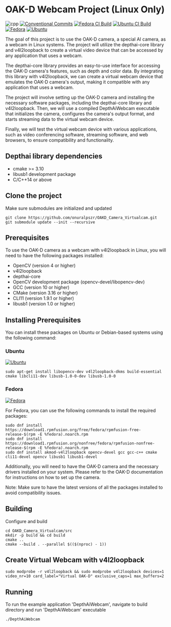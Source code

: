 # OAK-D Webcam Project (Linux Only)

![cpp](https://img.shields.io/badge/C++20-Project-blue.svg?style=flat&logo=c%2B%2B)
[![Conventional Commits](https://img.shields.io/badge/Conventional%20Commits-1.0.0-%23FE5196?logo=conventionalcommits&logoColor=white)](https://conventionalcommits.org)
[![Fedora CI Build](https://github.com/onuralpszr/OAKD_Camera_Virtualcam/actions/workflows/fedora-ci.yml/badge.svg)](https://github.com/onuralpszr/OAKD_Camera_Virtualcam/actions/workflows/fedora-ci.yml)
[![Ubuntu CI Build](https://github.com/onuralpszr/OAKD_Camera_Virtualcam/actions/workflows/ubuntu-ci.yml/badge.svg)](https://github.com/onuralpszr/OAKD_Camera_Virtualcam/actions/workflows/ubuntu-ci.yml)
[![Fedora](https://img.shields.io/badge/Fedora-51A2DA.svg?logo=fedora&logoColor=white)](https://getfedora.org/)
[![Ubuntu](https://img.shields.io/badge/Ubuntu-FE7A16.svg?logo=Ubuntu&logoColor=white)](https://ubuntu.com/)

The goal of this project is to use the OAK-D camera, a special AI camera, as a webcam in Linux systems. The project will utilize the depthai-core library and v4l2loopback to create a virtual video device that can be accessed by any application that uses a webcam.

The depthai-core library provides an easy-to-use interface for accessing the OAK-D camera's features, such as depth and color data. By integrating this library with v4l2loopback, we can create a virtual webcam device that emulates the OAK-D camera's output, making it compatible with any application that uses a webcam.

The project will involve setting up the OAK-D camera and installing the necessary software packages, including the depthai-core library and v4l2loopback. Then, we will use a compiled DepthAiWebcam executable that initializes the camera, configures the camera's output format, and starts streaming data to the virtual webcam device.

Finally, we will test the virtual webcam device with various applications, such as video conferencing software, streaming software, and web browsers, to ensure compatibility and functionality.

## Depthai library dependencies

- cmake >= 3.10
- libusb1 development package
- C/C++14 or above

## Clone the project

Make sure submodules are initialized and updated

```console
git clone https://github.com/onuralpszr/OAKD_Camera_Virtualcam.git
git submodule update --init --recursive
```

## Prerequisites

To use the OAK-D camera as a webcam with v4l2loopback in Linux, you will need to have the following packages installed:

- OpenCV (version 4 or higher)
- v4l2loopback
- depthai-core
- OpenCV development package (opencv-devel/libopencv-dev)
- GCC (version 10 or higher)
- CMake (version 3.16 or higher)
- CLI11 (version 1.9.1 or higher)
- libusb1 (version 1.0 or higher)

## Installing Prerequisites

You can install these packages on Ubuntu or Debian-based systems using the following command:

### Ubuntu

[![Ubuntu](https://img.shields.io/badge/Ubuntu-FE7A16.svg?logo=Ubuntu&logoColor=white)](https://ubuntu.com/)

```console
sudo apt-get install libopencv-dev v4l2loopback-dkms build-essential cmake libcli11-dev libusb-1.0-0-dev libusb-1.0-0
```

### Fedora

[![Fedora](https://img.shields.io/badge/Fedora-51A2DA.svg?logo=fedora&logoColor=white)](https://getfedora.org/)

For Fedora, you can use the following commands to install the required packages:

```console
sudo dnf install https://download1.rpmfusion.org/free/fedora/rpmfusion-free-release-$(rpm -E %fedora).noarch.rpm
sudo dnf install https://download1.rpmfusion.org/nonfree/fedora/rpmfusion-nonfree-release-$(rpm -E %fedora).noarch.rpm
sudo dnf install akmod-v4l2loopback opencv-devel gcc gcc-c++ cmake cli11-devel opencv libusb1 libusb1-devel
```

Additionally, you will need to have the OAK-D camera and the necessary drivers installed on your system. Please refer to the OAK-D documentation for instructions on how to set up the camera.

Note: Make sure to have the latest versions of all the packages installed to avoid compatibility issues.

## Building

Configure and build

```console
cd OAKD_Camera_Virtualcam/src
mkdir -p build && cd build
cmake ..
cmake --build . --parallel $(($(nproc) - 1))
```

## Create Virtual Webcam with v4l2loopback

```console
sudo modprobe -r v4l2loopback && sudo modprobe v4l2loopback devices=1 video_nr=10 card_label="Virtual OAK-D" exclusive_caps=1 max_buffers=2
```

## Running

To run the example application 'DepthAiWebcam', navigate to build directory and run 'DepthAiWebcam' executable

```console
./DepthAiWebcam
```
